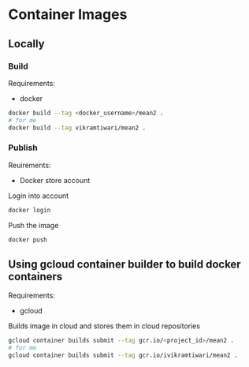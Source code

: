 # Container Images

## Locally

### Build

Requirements:

- docker


``` sh
docker build --tag <docker_username>/mean2 .
# for me
docker build --tag vikramtiwari/mean2 .
```

### Publish

Reuirements:

- Docker store account

Login into account

``` sh
docker login
```

Push the image

``` sh
docker push
```

## Using gcloud container builder to build docker containers

Requirements:

- gcloud

Builds image in cloud and stores them in cloud repositories

``` sh
gcloud container builds submit --tag gcr.io/<project_id>/mean2 .
# for me
gcloud container builds submit --tag gcr.io/ivikramtiwari/mean2 .
```
